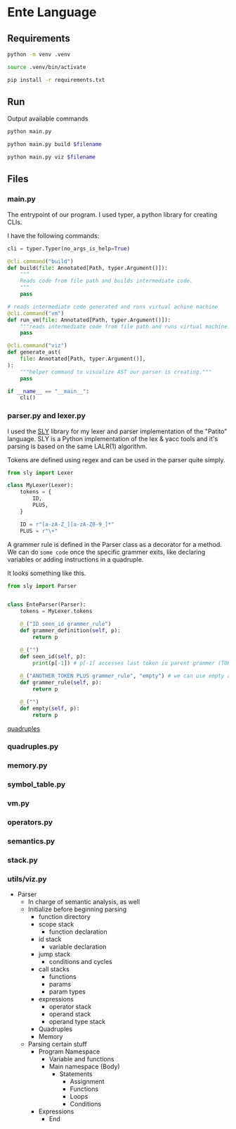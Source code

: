# Ente Language

## Requirements

```bash
python -m venv .venv
```

```bash
source .venv/bin/activate
```

```bash
pip install -r requirements.txt
```

## Run

Output available commands
```bash
python main.py
```

```bash
python main.py build $filename
```

```bash
python main.py viz $filename
```

## Files 

### main.py
The entrypoint of our program. I used typer, a python library for creating CLIs. 

I have the following commands:

```python
cli = typer.Typer(no_args_is_help=True)

@cli.command("build")
def build(file: Annotated[Path, typer.Argument()]):
    """
    Reads code from file path and builds intermediate code.
    """
    pass

# reads intermediate code generated and runs virtual achine machine
@cli.command("vm")
def run_vm(file: Annotated[Path, typer.Argument()]):
    """reads intermediate code from file path and runs virtual machine."""
    pass

@cli.command("viz")
def generate_ast(
    file: Annotated[Path, typer.Argument()],
):
    """helper command to visualize AST our parser is creating."""
    pass

if __name__ == "__main__":
    cli()
```

### parser.py and lexer.py
I used the [SLY](https://sly.readthedocs.io/) library for my lexer and parser implementation of the "Patito" language. SLY is a Python implementation of the lex & yacc tools and it's parsing is based on the same LALR(1) algorithm.

Tokens are defined using regex and can be used in the parser quite simply.

```python
from sly import Lexer

class MyLexer(Lexer):
    tokens = {
        ID,
        PLUS,
    }

    ID = r"[a-zA-Z_][a-zA-Z0-9_]*"
    PLUS = r"\+"
```

A grammer rule is defined in the Parser class as a decorator for a method. We can do `some code` once the specific grammer exits, like declaring variables or adding instructions in a quadruple.

It looks something like this.

```python
from sly import Parser


class EnteParser(Parser):
    tokens = MyLexer.tokens

    @_("ID seen_id grammer_rule")
    def grammer_definition(self, p):
        return p

    @_("")
    def seen_id(self, p):
        print(p[-1]) # p[-1] accesses last token in parent grammer (TOKEN)
        
    @_("ANOTHER_TOKEN PLUS grammer_rule", "empty") # we can use empty as a base case
    def grammer_rule(self, p):
        return p

    @_("")
    def empty(self, p):
        return p
```

[quadruples](#quadruples.py)

### quadruples.py


### memory.py


### symbol_table.py


### vm.py


### operators.py


### semantics.py


### stack.py


### utils/viz.py

- Parser
    - In charge of semantic analysis, as well
    - Initialize before beginning parsing
        - function directory
        - scope stack
            - function declaration
        - id stack
            - variable declaration
        - jump stack
            - conditions and cycles
        - call stacks
            - functions
            - params
            - param types
        - expressions
            - operator stack
            - operand stack
            - operand type stack
        - Quadruples
        - Memory
    - Parsing certain stuff
        - Program Namespace
            - Variable and functions
            - Main namespace (Body)
                - Statements
                    - Assignment
                    - Functions
                    - Loops
                    - Conditions
        - Expressions
            - End


